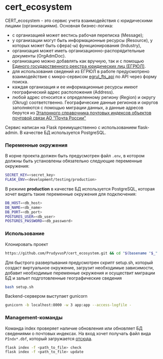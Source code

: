 # cert_ecosystem

CERT_ecosystem - это сервис учета взаимодействия с юридическими лицами (организациями).
Основная бизнес-логика:
* с организацией может вестись рабочая переписка (Message);
* у организации могут быть информационные ресурсы (Resource), у которых может быть сфера(-ы) функционирования (Industry),
* организация может иметь организационно-распорядительные документы (OrgAdmDoc).
* организацию можно добавлять как вручную, так и с помощью 
[Единого государственного реестра юридических лиц (ЕГРЮЛ)](https://ru.wikipedia.org/wiki/%D0%95%D0%B4%D0%B8%D0%BD%D1%8B%D0%B9_%D0%B3%D0%BE%D1%81%D1%83%D0%B4%D0%B0%D1%80%D1%81%D1%82%D0%B2%D0%B5%D0%BD%D0%BD%D1%8B%D0%B9_%D1%80%D0%B5%D0%B5%D1%81%D1%82%D1%80_%D1%8E%D1%80%D0%B8%D0%B4%D0%B8%D1%87%D0%B5%D1%81%D0%BA%D0%B8%D1%85_%D0%BB%D0%B8%D1%86). 
* для использования сведений из ЕГРЮЛ в работе предусмотрено взаимодействие
с микро-сервисом [egrul_fts_api](https://github.com/PrudyvusP/egrul_fts_api) по API через форму поиска.  
* каждая организация и ее информационные ресурсы имеют географический адрес расположения (Address).
* любой адрес относится к определенному региону (Region) и округу (Okrug) соответственно.
Географические данные регионов и округов заполняются с помощью миграции данных, а данные адресов берутся из 
[Эталонного справочника почтовых индексов объектов почтовой связи АО "Почта России"](https://www.pochta.ru/support/database/ops)

Сервис написан на Flask преимущественно с использованием flask-admin. В качестве БД используется PostgreSQL.

### Переменные окружения
В корне проекта должен быть предусмотрен файл `.env`, в котором должны быть установлены
обязательно следующие переменные окружения:
```bash
SECRET_KEY=<secret_key>
FLASK_ENV=<development/testing/production>
```

В режиме **production** в качестве БД используется PostgreSQL, которая хочет видеть 
такие переменные окружения для подключения:
```bash
DB_HOST=<db_host>
DB_NAME=<db_name>
DB_PORT=<db_port>
POSTGRES_USER=<db_user>
POSTGRES_PASSWORD=<db_password>
```

### Использование

Клонировать проект
```bash
https://github.com/PrudyvusP/cert_ecosystem.git && cd "$(basename "$_" .git)"
```
Для быстрого развертывания предусмотрен скрипт setup.sh, который создаст виртуальное
окружение, загрузит необходимые зависимости, добавит необходимые переменные окружения
и осуществит миграции БД и зальет подготовленные географические сведения
```bash
bash setup.sh
```

Backend-сервером выступает gunicorn
```bash
gunicorn -b localhost:8000 -w 3 app:app --access-logfile -
```

### Management-команды

Команда index проверяет наличие обновления или обновляет БД сведениями
о почтовых индексах. На вход хочет получать файл вида ```PIndx*.dbf```, 
который загружается [отсюда](https://www.pochta.ru/support/database/ops).
```bash
flask index -f <path_to_file> check
flask index -f <path_to_file> update
```

